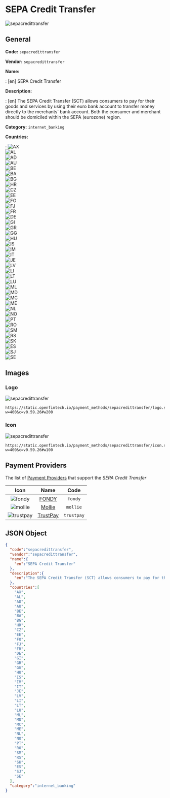 
# SEPA Credit Transfer 
![sepacredittransfer](https://static.openfintech.io/payment_methods/sepacredittransfer/logo.svg?w=400&c=v0.59.26#w200)  

## General 
**Code:** `sepacredittransfer` 
 
**Vendor:** `sepacredittransfer` 
 
**Name:**  
 
:	[en] SEPA Credit Transfer  
 
**Description:**  
 
: [en] The SEPA Credit Transfer (SCT) allows consumers to pay for their goods and services by using their euro bank account to transfer money directly to the merchants' bank account. Both the consumer and merchant should be domiciled within the SEPA (eurozone) region.  
 
**Category:** `internet_banking` 
 
**Countries:**  
 
:	![AX](https://cdnjs.cloudflare.com/ajax/libs/flag-icon-css/3.3.0/flags/4x3/ax.svg#w24)  
	![AL](https://cdnjs.cloudflare.com/ajax/libs/flag-icon-css/3.3.0/flags/4x3/al.svg#w24)  
	![AD](https://cdnjs.cloudflare.com/ajax/libs/flag-icon-css/3.3.0/flags/4x3/ad.svg#w24)  
	![AU](https://cdnjs.cloudflare.com/ajax/libs/flag-icon-css/3.3.0/flags/4x3/au.svg#w24)  
	![BE](https://cdnjs.cloudflare.com/ajax/libs/flag-icon-css/3.3.0/flags/4x3/be.svg#w24)  
	![BA](https://cdnjs.cloudflare.com/ajax/libs/flag-icon-css/3.3.0/flags/4x3/ba.svg#w24)  
	![BG](https://cdnjs.cloudflare.com/ajax/libs/flag-icon-css/3.3.0/flags/4x3/bg.svg#w24)  
	![HR](https://cdnjs.cloudflare.com/ajax/libs/flag-icon-css/3.3.0/flags/4x3/hr.svg#w24)  
	![CZ](https://cdnjs.cloudflare.com/ajax/libs/flag-icon-css/3.3.0/flags/4x3/cz.svg#w24)  
	![EE](https://cdnjs.cloudflare.com/ajax/libs/flag-icon-css/3.3.0/flags/4x3/ee.svg#w24)  
	![FO](https://cdnjs.cloudflare.com/ajax/libs/flag-icon-css/3.3.0/flags/4x3/fo.svg#w24)  
	![FJ](https://cdnjs.cloudflare.com/ajax/libs/flag-icon-css/3.3.0/flags/4x3/fj.svg#w24)  
	![FR](https://cdnjs.cloudflare.com/ajax/libs/flag-icon-css/3.3.0/flags/4x3/fr.svg#w24)  
	![DE](https://cdnjs.cloudflare.com/ajax/libs/flag-icon-css/3.3.0/flags/4x3/de.svg#w24)  
	![GI](https://cdnjs.cloudflare.com/ajax/libs/flag-icon-css/3.3.0/flags/4x3/gi.svg#w24)  
	![GR](https://cdnjs.cloudflare.com/ajax/libs/flag-icon-css/3.3.0/flags/4x3/gr.svg#w24)  
	![GG](https://cdnjs.cloudflare.com/ajax/libs/flag-icon-css/3.3.0/flags/4x3/gg.svg#w24)  
	![HU](https://cdnjs.cloudflare.com/ajax/libs/flag-icon-css/3.3.0/flags/4x3/hu.svg#w24)  
	![IS](https://cdnjs.cloudflare.com/ajax/libs/flag-icon-css/3.3.0/flags/4x3/is.svg#w24)  
	![IM](https://cdnjs.cloudflare.com/ajax/libs/flag-icon-css/3.3.0/flags/4x3/im.svg#w24)  
	![IT](https://cdnjs.cloudflare.com/ajax/libs/flag-icon-css/3.3.0/flags/4x3/it.svg#w24)  
	![JE](https://cdnjs.cloudflare.com/ajax/libs/flag-icon-css/3.3.0/flags/4x3/je.svg#w24)  
	![LV](https://cdnjs.cloudflare.com/ajax/libs/flag-icon-css/3.3.0/flags/4x3/lv.svg#w24)  
	![LI](https://cdnjs.cloudflare.com/ajax/libs/flag-icon-css/3.3.0/flags/4x3/li.svg#w24)  
	![LT](https://cdnjs.cloudflare.com/ajax/libs/flag-icon-css/3.3.0/flags/4x3/lt.svg#w24)  
	![LU](https://cdnjs.cloudflare.com/ajax/libs/flag-icon-css/3.3.0/flags/4x3/lu.svg#w24)  
	![ML](https://cdnjs.cloudflare.com/ajax/libs/flag-icon-css/3.3.0/flags/4x3/ml.svg#w24)  
	![MD](https://cdnjs.cloudflare.com/ajax/libs/flag-icon-css/3.3.0/flags/4x3/md.svg#w24)  
	![MC](https://cdnjs.cloudflare.com/ajax/libs/flag-icon-css/3.3.0/flags/4x3/mc.svg#w24)  
	![ME](https://cdnjs.cloudflare.com/ajax/libs/flag-icon-css/3.3.0/flags/4x3/me.svg#w24)  
	![NL](https://cdnjs.cloudflare.com/ajax/libs/flag-icon-css/3.3.0/flags/4x3/nl.svg#w24)  
	![NO](https://cdnjs.cloudflare.com/ajax/libs/flag-icon-css/3.3.0/flags/4x3/no.svg#w24)  
	![PT](https://cdnjs.cloudflare.com/ajax/libs/flag-icon-css/3.3.0/flags/4x3/pt.svg#w24)  
	![RO](https://cdnjs.cloudflare.com/ajax/libs/flag-icon-css/3.3.0/flags/4x3/ro.svg#w24)  
	![SM](https://cdnjs.cloudflare.com/ajax/libs/flag-icon-css/3.3.0/flags/4x3/sm.svg#w24)  
	![RS](https://cdnjs.cloudflare.com/ajax/libs/flag-icon-css/3.3.0/flags/4x3/rs.svg#w24)  
	![SK](https://cdnjs.cloudflare.com/ajax/libs/flag-icon-css/3.3.0/flags/4x3/sk.svg#w24)  
	![ES](https://cdnjs.cloudflare.com/ajax/libs/flag-icon-css/3.3.0/flags/4x3/es.svg#w24)  
	![SJ](https://cdnjs.cloudflare.com/ajax/libs/flag-icon-css/3.3.0/flags/4x3/sj.svg#w24)  
	![SE](https://cdnjs.cloudflare.com/ajax/libs/flag-icon-css/3.3.0/flags/4x3/se.svg#w24)  
 

## Images 

### Logo 
![sepacredittransfer](https://static.openfintech.io/payment_methods/sepacredittransfer/logo.svg?w=400&c=v0.59.26#w200)  

```
https://static.openfintech.io/payment_methods/sepacredittransfer/logo.svg?w=400&c=v0.59.26#w200
```  

### Icon 
![sepacredittransfer](https://static.openfintech.io/payment_methods/sepacredittransfer/icon.svg?w=400&c=v0.59.26#w100)  

```
https://static.openfintech.io/payment_methods/sepacredittransfer/icon.svg?w=400&c=v0.59.26#w100
```  

## Payment Providers 
 
The list of  [Payment Providers](/providers) that support the _SEPA Credit Transfer_  

|Icon|Name|Code| 
|:---:|:---:|:---:| 
|![fondy](https://static.openfintech.io/payment_providers/fondy/icon.svg?w=600&c=v0.59.26#w100) |[FONDY](/providers/fondy)|`fondy`| 
|![mollie](https://static.openfintech.io/payment_providers/mollie/icon.svg?w=600&c=v0.59.26#w100) |[Mollie](/providers/mollie)|`mollie`| 
|![trustpay](https://static.openfintech.io/payment_providers/trustpay/icon.svg?w=600&c=v0.59.26#w100) |[TrustPay](/providers/trustpay)|`trustpay`| 
 

## JSON Object 

```json
{
  "code":"sepacredittransfer",
  "vendor":"sepacredittransfer",
  "name":{
    "en":"SEPA Credit Transfer"
  },
  "description":{
    "en":"The SEPA Credit Transfer (SCT) allows consumers to pay for their goods and services by using their euro bank account to transfer money directly to the merchants' bank account. Both the consumer and merchant should be domiciled within the SEPA (eurozone) region."
  },
  "countries":[
    "AX",
    "AL",
    "AD",
    "AU",
    "BE",
    "BA",
    "BG",
    "HR",
    "CZ",
    "EE",
    "FO",
    "FJ",
    "FR",
    "DE",
    "GI",
    "GR",
    "GG",
    "HU",
    "IS",
    "IM",
    "IT",
    "JE",
    "LV",
    "LI",
    "LT",
    "LU",
    "ML",
    "MD",
    "MC",
    "ME",
    "NL",
    "NO",
    "PT",
    "RO",
    "SM",
    "RS",
    "SK",
    "ES",
    "SJ",
    "SE"
  ],
  "category":"internet_banking"
}
```  
